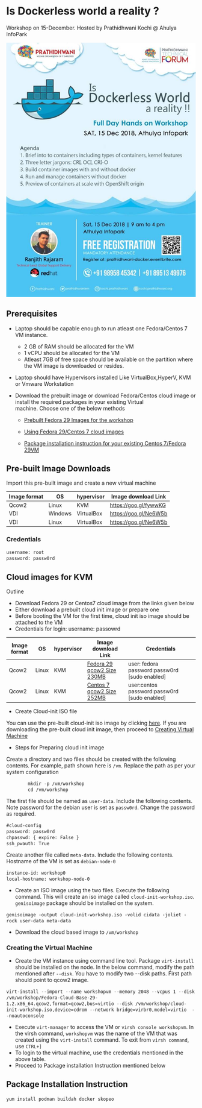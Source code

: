 # Is Dockerless world a reality ?
Workshop on 15-December.  Hosted by Prathidhwani Kochi @ Ahulya InfoPark

![Event registration Details](eventposter.jpg)


## Prerequisites
- Laptop should be capable enough to run atleast one Fedora/Centos 7 VM instance.
    - 2 GB of RAM should be allocated for the VM
    - 1 vCPU should be allocated for the VM
    - Atleast 7GB of free space should be available on the partition where the VM image is downloaded or resides. 
- Laptop should have Hypervisors installed Like VirtualBox,HyperV, KVM or Vmware Workstation
- Download the prebuilt image or download Fedora/Centos cloud image or install the required packages in your existing Virtual  
   machine. Choose one of the below methods
    
    - [Prebuilt Fedora 29 Images for the workshop](#Prebuilt-Image-Downloads)
  
    - [Using Fedora 29/Centos 7 cloud images](#Cloud-images-for-KVM)
  
    - [Package installation instruction for your existing Centos 7/Fedora 29VM](#Package-Installation-Instruction)
  
  

## Pre-built Image Downloads

Import this pre-built image and create a new virtual machine

Image format| OS  | hypervisor | Image download Link
------------| ----|------------|-------
Qcow2| Linux | KVM| https://goo.gl/fywwKG
VDI|Windows|VirtualBox|https://goo.gl/Ne6W5b
VDI|Linux|VirtualBox|https://goo.gl/Ne6W5b

### Credentials
~~~
username: root
password: passw0rd
~~~

## Cloud images for KVM

Outline

- Download Fedora 29 or Centos7 cloud image from the links given below
- Either download a prebuilt cloud init image or prepare one
- Before booting the VM for the first time, cloud init iso image should be attached to the VM
- Credentials for login: username:        passowrd


Image format| OS  | hypervisor | Image download Link|Credentials
------------| ----|------------|--------------------|------------
Qcow2| Linux | KVM| [Fedora 29 qcow2 Size 230MB](https://download.fedoraproject.org/pub/fedora/linux/releases/29/Cloud/x86_64/images/Fedora-Cloud-Base-29-1.2.x86_64.qcow2)| user: fedora password:passw0rd [sudo enabled]
Qcow2|Linux|KVM|[Centos 7 qcow2 Size 252MB](https://cloud.centos.org/centos/7/images/CentOS-7-x86_64-GenericCloud.qcow2.xz)| user:centos password:passw0rd [sudo enabled]


- Create Cloud-init ISO file

You can use the pre-built cloud-init iso image by clicking [here](https://github.com/ranjithrajaram/prathidhwaniworkshop/blob/master/cloud-init-workshop.iso?raw=true). If you are downloading the pre-built cloud init image, then proceed to [Creating Virtual Machine](#creating-the-virtual-machine)

- Steps for Preparing cloud init image 

Create a directory and two files should be created with the following contents. For example, path shown here is `/vm`. Replace the path as per your system configuration

~~~
        mkdir -p /vm/workshop
        cd /vm/workshop
~~~

The first file should be named as `user-data`. Include the following contents. Note password for the debian user is set as `passw0rd`. Change the password as required.

~~~
#cloud-config
password: passw0rd
chpasswd: { expire: False }
ssh_pwauth: True
~~~

Create another file called `meta-data`. Include the following contents. Hostname of the VM is set as `debian-node-0`

~~~
instance-id: workshop0
local-hostname: workshop-node-0
~~~
- Create an ISO image using the two files. Execute the following command. This will create an iso image called `cloud-init-workshop.iso`. `genisoimage` package should be installed on the system.
~~~
genisoimage -output cloud-init-workshop.iso -volid cidata -joliet -rock user-data meta-data
~~~
- Download the cloud based image to `/vm/workshop`

### Creating the Virtual Machine

- Create the VM instance using command line tool. Package `virt-install` should be installed on the node. In the below command, modify the path mentioned after `--disk`. You have to modify two --disk paths. First path should point to qcow2 image.
~~~
virt-install --import --name workshopvm --memory 2048 --vcpus 1 --disk /vm/workshop/Fedora-Cloud-Base-29-1.2.x86_64.qcow2,format=qcow2,bus=virtio --disk /vm/workshop/cloud-init-workshop.iso,device=cdrom --network bridge=virbr0,model=virtio  --noautoconsole
~~~

- Execute `virt-manager` to access the VM or `virsh console workshopvm`. In the virsh command, `workshopvm` was the name of the VM that was created using the `virt-install` command. To exit from `virsh command`, use `CTRL+]`
- To login to the virtual machine, use the credentials mentioned in the above table.
- Proceed to Package installation Instruction mentioned below

## Package Installation Instruction

~~~
yum install podman buildah docker skopeo
~~~




